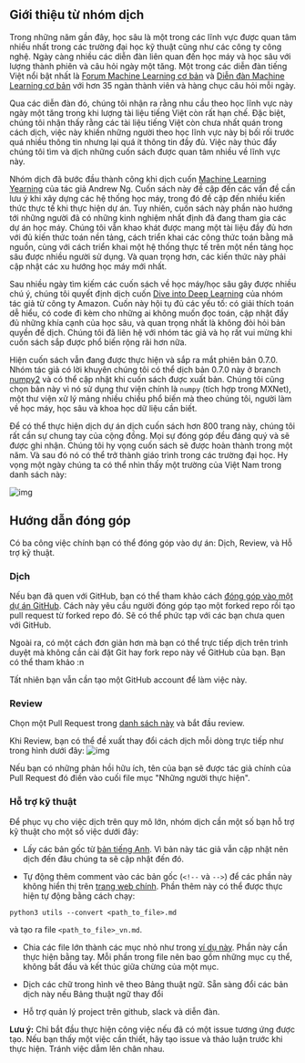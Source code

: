 ## Giới thiệu từ nhóm dịch

Trong những năm gần đây, học sâu là một trong các lĩnh vực được quan tâm nhiều nhất
trong các trường đại học kỹ thuật cũng như các công ty công nghệ. Ngày càng nhiều
các diễn đàn liên quan đến học máy và học sâu với lượng thành phiên và câu hỏi ngày
một tăng. Một trong các diễn đàn tiếng Việt nổi bật nhất là [Forum Machine Learning cơ bản](https://www.facebook.com/groups/machinelearningcoban/) và [Diễn đàn Machine Learning cơ bản](https://forum.machinelearningcoban.com/) với hơn 35 ngàn thành viên và hàng chục câu hỏi mỗi ngày.

Qua các diễn đàn đó, chúng tôi nhận ra rằng nhu cầu theo học lĩnh vực này ngày
một tăng trong khi lượng tài liệu tiếng Việt còn rất hạn chế. Đặc biệt, chúng tôi
nhận thấy rằng các tài liệu tiếng Việt còn chưa nhất quán trong cách dịch, việc này
khiến những người theo học lĩnh vực này bị bối rối trước quá nhiều thông tin nhưng
lại quá ít thông tin đầy đủ. Việc này thúc đẩy chúng tôi tìm và dịch những cuốn sách
được quan tâm nhiều về lĩnh vực này.

Nhóm dịch đã bước đầu thành công khi dịch cuốn [Machine Learning Yearning](https://github.com/aivivn/Machine-Learning-Yearning-Vietnamese-Translation/blob/master/chapters/all_chapters.md)
của tác giả Andrew Ng. Cuốn sách này đề cập đến các vấn đề cần lưu ý khi xây dựng
các hệ thống học máy, trong đó đề cập đến nhiều kiến thức thực tế khi thực hiện dự 
án. Tuy nhiên, cuốn sách này phần nào hướng tới những người đã có những kinh nghiệm
nhất định đã đang tham gia các dự án học máy. Chúng tôi vẫn khao khát được mang một
tài liệu đầy đủ hơn với đủ kiến thức toán nền tảng, cách triển khai các công thức
toán bằng mã nguồn, cùng với cách triển khai một hệ thống thực tế trên một nền tảng
học sâu được nhiều người sử dụng. Và quan trọng hơn, các kiến thức này phải cập nhật
các xu hướng học máy mới nhất.

Sau nhiều ngày tìm kiếm các cuốn sách về học máy/học sâu gây được nhiều chú ý, chúng 
tôi quyết định dịch cuốn [Dive into Deep Learning](https://www.d2l.ai/) của nhóm tác 
giả từ công ty Amazon. Cuốn này hội tụ đủ các yếu tố: có giải thích toán dễ hiểu,
có code đi kèm cho những ai không muốn đọc toán, cập nhật đầy đủ những khía cạnh của
học sâu, và quan trọng nhất là không đòi hỏi bản quyền để dịch. Chúng tôi đã liên hệ
với nhóm tác giả và họ rất vui mừng khi cuốn sách sắp được phổ biến rộng rãi hơn nữa.

Hiện cuốn sách vẫn đang được thực hiện và sắp ra mắt phiên bản 0.7.0. Nhóm tác giả
có lời khuyên chúng tôi có thể dịch bản 0.7.0 này ở branch
[numpy2](https://github.com/d2l-ai/d2l-en/tree/numpy2) và có thể cập nhật khi cuốn 
sách được xuất bản. Chúng tôi cũng chọn bản này vì nó sử dụng thư viện chính là
`numpy` (tích hợp trong MXNet), một thư viện xử lý mảng nhiều chiều phổ biến mà theo
chúng tôi, người làm về học máy, học sâu và khoa học dữ liệu cần biết.

Để có thể thực hiện dịch dự án dịch cuốn sách hơn 800 trang này, chúng tôi rất cần
sự chung tay của cộng đồng. Mọi sự đóng góp đều đáng quý và sẽ được ghi nhận. Chúng tôi hy vọng cuốn sách sẽ được hoàn thành trong một năm. Và sau đó nó có thể trở thành
giáo trình trong các trường đại học. Hy vọng một ngày chúng ta có thể nhìn thấy
một trường của Việt Nam trong danh sách này:

![img](https://i.ibb.co/M2ZXzP6/Screen-Shot-2019-11-27-at-6-37-04-PM.png)

## Hướng dẫn đóng góp

Có ba công việc chính bạn có thể đóng góp vào dự án: Dịch, Review, và Hỗ trợ kỹ thuật.

### Dịch
Nếu bạn đã quen với GitHub, bạn có thể tham khảo cách [đóng góp vào một dự án GitHub](https://codetot.net/contribute-github/). Cách này yêu cầu người đóng góp tạo một forked repo rồi tạo pull request từ forked repo đó. Sẽ có thể phức tạp với các bạn chưa quen với GitHub.

Ngoài ra, có một cách đơn giản hơn mà bạn có thể trực tiếp dịch trên trình duyệt mà không cần cài đặt Git hay fork repo này về GitHub của bạn. Bạn có thể tham khảo :n

Tất nhiên bạn vẫn cần tạo một GitHub account để làm việc này.

### Review
Chọn một Pull Request trong [danh sách này](https://github.com/aivivn/d2l-vn/pulls) và bắt đầu review.

Khi Review, bạn có thể đề xuất thay đổi cách dịch mỗi dòng trực tiếp như trong hình dưới đây:
![img](https://user-images.githubusercontent.com/19977/58752991-f39d0880-846c-11e9-8c03-c7aded86ee9b.png)

Nếu bạn có những phản hồi hữu ích, tên của bạn sẽ được tác giả chính của Pull Request đó điền vào cuối file mục "Những người thực hiện".

### Hỗ trợ kỹ thuật
Để phục vụ cho việc dịch trên quy mô lớn, nhóm dịch cần một số bạn hỗ trợ kỹ thuật cho một số việc dưới đây:

* Lấy các bản gốc từ [bản tiếng Anh](https://github.com/d2l-ai/d2l-en/tree/numpy2). Vì bản này tác giả vẫn cập nhật nên dịch đến đâu chúng ta sẽ cập nhật đến đó.

* Tự động thêm comment vào các bản gốc (`<!--` và `-->`) để các phần này không hiển thị trên [trang web chính](https://d2l.aivivn.com/). Phần thêm này có thể được thực hiện tự động bằng cách chạy:
```
python3 utils --convert <path_to_file>.md
```
và tạo ra file `<path_to_file>_vn.md`.

* Chia các file lớn thành các mục nhỏ như trong [ví dụ này](https://github.com/aivivn/d2l-vn/blame/master/chapter_preface/index_vn.md). Phần này cần thực hiện bằng tay. Mỗi phần trong file nên bao gồm những mục cụ thể, không bắt đầu và kết thúc giữa chừng của một mục.

* Dịch các chữ trong hình vẽ theo Bảng thuật ngữ. Sẵn sàng đổi các bản dịch này nếu
Bảng thuật ngữ thay đổi

* Hỗ trợ quản lý project trên github, slack và diễn đàn.

**Lưu ý:** Chỉ bắt đầu thực hiện công việc nếu đã có một issue tương ứng được tạo. Nếu bạn thấy một việc cần thiết, hãy tạo issue và thảo luận trước khi thực hiện. Tránh việc dẫm lên chân nhau.
